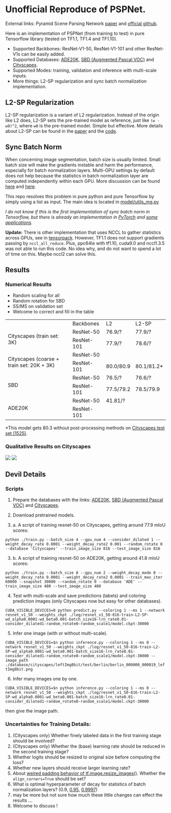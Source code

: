 # Unofficial Reproduce of PSPNet.

External links: Pyramid Scene Parsing Network [paper](https://arxiv.org/abs/1612.01105) and [official github](https://github.com/hszhao/PSPNet).

Here is an implementation of PSPNet (from training to test) in pure Tensorflow library (tested on TF1.1, TF1.4 and TF1.10).

- Supported Backbones: ResNet-V1-50, ResNet-V1-101 and other ResNet-V1s can be easily added.
- Supported Databases: [ADE20K](http://data.csail.mit.edu/places/ADEchallenge/ADEChallengeData2016.zip), [SBD (Augmented Pascal VOC)](https://www.sun11.me/blog/2018/how-to-use-10582-trainaug-images-on-DeeplabV3-code/) and [Cityscapes](https://www.cityscapes-dataset.com/).
- Supported Modes: training, validation and inference with multi-scale inputs.
- More things: L2-SP regularization and sync batch normalization implementation.

## L2-SP Regularization
L2-SP regularization is a variant of L2 regularization. Instead of the origin like L2 does, L2-SP sets the pre-trained model as reference, just like `(w - w0)^2`, where `w0` is the pre-trained model. Simple but effective. More details about L2-SP can be found in the [paper](https://arxiv.org/abs/1802.01483) and the [code](https://github.com/holyseven/TransferLearningClassification).

## Sync Batch Norm
When concerning image segmentation, batch size is usually limited. Small batch size will make the gradients instable and harm the performance, especially for batch normalization layers. Multi-GPU settings by default does not help because the statistics in batch normalization layer are computed independently within each GPU. More discussion can be found [here](https://github.com/tensorflow/tensorflow/issues/7439) and [here](https://github.com/torch/nn/issues/1071).

This repo resolves this problem in pure python and pure Tensorflow by simply using a list as input. The main idea is located in [model/utils_mg.py](https://github.com/holyseven/PSPNet-TF-Reproduce/blob/master/model/utils_mg.py)

_I do not know if this is the first implementation of sync batch norm in Tensorflow, but there is already an implementation in [PyTorch](http://hangzh.com/PyTorch-Encoding/syncbn.html) and [some applications](https://github.com/CSAILVision/semantic-segmentation-pytorch)._

**Update:** There is other implementation that uses NCCL to gather statistics across GPUs, see in [tensorpack](https://github.com/tensorpack/tensorpack/blob/master/tensorpack/models/batch_norm.py#L221). However, TF1.1 does not support gradients passing by `nccl_all_reduce`. Plus, ppc64le with tf1.10, cuda9.0 and nccl1.3.5 was not able to run this code. No idea why, and do not want to spend a lot of time on this. Maybe nccl2 can solve this.

## Results

### Numerical Results

- Random scaling for all
- Random rotation for SBD
- SS/MS on validation set
- Welcome to correct and fill in the table

<table>
   <tr>
      <td></td>
      <td>Backbones</td>
      <td>L2</td>
      <td>L2-SP</td>
   </tr>
   <tr>
      <td rowspan="2">Cityscapes (train set: 3K)</td>
      <td>ResNet-50</td>
      <td>76.9/?</td>
      <td>77.9/?</td>
   </tr>
   <tr>
      <td>ResNet-101</td>
      <td>77.9/?</td>
      <td>78.6/?</td>
   </tr>
   <tr>
      <td rowspan="2">Cityscapes (coarse + train set: 20K + 3K)</td>
      <td>ResNet-50</td>
      <td></td>
      <td></td>
   </tr>
   <tr>
      <td>ResNet-101</td>
      <td>80.0/80.9</td>
      <td>80.1/81.2*</td>
   </tr>
   <tr>
      <td rowspan="2">SBD </td>
      <td>ResNet-50</td>
      <td>76.5/?</td>
      <td>76.6/?</td>
   </tr>
   <tr>
      <td>ResNet-101</td>
      <td>77.5/79.2</td>
      <td>78.5/79.9</td>
   </tr>
   <tr>
      <td rowspan="2">ADE20K</td>
      <td>ResNet-50</td>
      <td>41.81/?</td>
      <td></td>
   </tr>
   <tr>
      <td>ResNet-101</td>
      <td></td>
      <td></td>
   </tr>
</table>

*This model gets 80.3 without post-processing methods on [Cityscapes test set (1525)](https://www.cityscapes-dataset.com/method-details/?submissionID=1148).

### Qualitative Results on Cityscapes

![](https://github.com/holyseven/PSPNet-TF-Reproduce/blob/master/results_examples/berlin_000000_000019_leftImg8bit.png)    ![](https://github.com/holyseven/PSPNet-TF-Reproduce/blob/master/results_examples/berlin_000000_000019_30k-extra-wd1-0_coloring.png)

## Devil Details

### Scripts

1. Prepare the databases with the links: [ADE20K](http://data.csail.mit.edu/places/ADEchallenge/ADEChallengeData2016.zip), [SBD (Augmented Pascal VOC)](https://www.sun11.me/blog/2018/how-to-use-10582-trainaug-images-on-DeeplabV3-code/) and [Cityscapes](https://www.cityscapes-dataset.com/).

2. Download pretrained models.


3. a. A script of training resnet-50 on Cityscapes, getting around 77.9 mIoU scores:

`python ./train.py --batch_size 4 --gpu_num 4 --consider_dilated 1 --weight_decay_rate 0.0001 --weight_decay_rate2 0.001 --random_rotate 0 --database 'Cityscapes' --train_image_size 816 --test_image_size 816`

3. b. A script of training resnet-50 on ADE20K, getting around 41.8 mIoU scores:

`python ./train.py --batch_size 8 --gpu_num 2 --weight_decay_mode 0 --weight_decay_rate 0.0001 --weight_decay_rate2 0.0001 --train_max_iter 60000 --snapshot 30000 --random_rotate 0 --database 'ADE' --train_image_size 480 --test_image_size 480
`

4. Test with multi-scale and save predictions (labels) and coloring prediction images (only Cityscapes now but easy for other databases).

`CUDA_VISIBLE_DEVICES=0 python predict.py --coloring 1 --ms 1 --network resnet_v1_50 --weights_ckpt ./log/resnet_v1_50-816-train-L2-SP-wd_alpha0.0001-wd_beta0.001-batch_size16-lrn_rate0.01-consider_dilated1-random_rotate0-random_scale1/model.ckpt-30000`

5. Infer one image (with or without multi-scale).

`CUDA_VISIBLE_DEVICES=$n python inference.py --coloring 1 --ms 0 --network resnet_v1_50 --weights_ckpt ./log/resnet_v1_50-816-train-L2-SP-wd_alpha0.0001-wd_beta0.001-batch_size16-lrn_rate0.01-consider_dilated1-random_rotate0-random_scale1/model.ckpt-30000 --image_path ./database/cityscapes/leftImg8bit/test/berlin/berlin_000000_000019_leftImg8bit.png`

6. Infer many images one by one.

`CUDA_VISIBLE_DEVICES=$n python inference.py --coloring 1 --ms 0 --network resnet_v1_50 --weights_ckpt ./log/resnet_v1_50-816-train-L2-SP-wd_alpha0.0001-wd_beta0.001-batch_size16-lrn_rate0.01-consider_dilated1-random_rotate0-random_scale1/model.ckpt-30000`

then give the image path.


### Uncertainties for Training Details:
1. (Cityscapes only) Whether finely labeled data in the first training stage should be involved?
2. (Cityscapes only) Whether the (base) learning rate should be reduced in the second training stage?
3. Whether logits should be resized to original size before computing the loss?
4. Whether new layers should receive larger learning rate?
5. About [weired padding behavior of tf.image.resize_images()](https://github.com/tensorflow/tensorflow/issues/6720). Whether the `align_corners=True` should be set?
6. What is optimal hyperparameter of decay for statistics of batch normalization layers? (0.9, [0.95](https://github.com/hszhao/PSPNet/blob/master/evaluation/prototxt/pspnet101_VOC2012_473.prototxt#L59), [0.9997](https://github.com/tensorflow/models/blob/master/research/deeplab/model.py#L376))
7. may be more but not sure how much these little changes can effect the results ...
8. Welcome to discuss !
